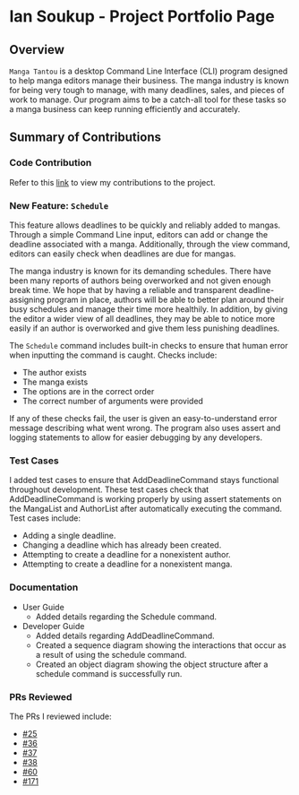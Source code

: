 # Ian Soukup - Project Portfolio Page

## Overview
`Manga Tantou` is a desktop Command Line Interface (CLI) program designed to help manga editors manage their business.
The manga industry is known for being very tough to manage, with many deadlines, sales, and pieces of work to manage.
Our program aims to be a catch-all tool for these tasks so a manga business can keep running efficiently and accurately.

## Summary of Contributions

### Code Contribution
Refer to this [link](https://nus-cs2113-ay2425s1.github.io/tp-dashboard/?search=t10-3&sort=groupTitle%20dsc&sortWithin=title&since=2024-09-20&timeframe=commit&mergegroup=&groupSelect=groupByRepos&breakdown=false&tabOpen=true&tabType=authorship&tabAuthor=iaso1774&tabRepo=AY2425S1-CS2113-T10-3%2Ftp%5Bmaster%5D&authorshipIsMergeGroup=false&authorshipFileTypes=docs~functional-code~test-code&authorshipIsBinaryFileTypeChecked=false&authorshipIsIgnoredFilesChecked=false)
to view my contributions to the project.

### New Feature: `Schedule`
This feature allows deadlines to be quickly and reliably added to mangas.
Through a simple Command Line input, editors can add or change the deadline associated with a manga.
Additionally, through the view command, editors can easily check when deadlines are due for mangas.

The manga industry is known for its demanding schedules. There have been many reports of authors being overworked and not given enough break time.
We hope that by having a reliable and transparent deadline-assigning program in place, authors will be able to better plan around their busy schedules and manage their time more healthily.
In addition, by giving the editor a wider view of all deadlines, they may be able to notice more easily if an author is overworked and give them less punishing deadlines.

The `Schedule` command includes built-in checks to ensure that human error when inputting the command is caught.
Checks include:
* The author exists
* The manga exists
* The options are in the correct order
* The correct number of arguments were provided

If any of these checks fail, the user is given an easy-to-understand error message describing what went wrong.
The program also uses assert and logging statements to allow for easier debugging by any developers.

### Test Cases
I added test cases to ensure that AddDeadlineCommand stays functional throughout development.
These test cases check that AddDeadlineCommand is working properly by using assert statements on the MangaList and AuthorList after automatically executing the command.
Test cases include:
* Adding a single deadline.
* Changing a deadline which has already been created.
* Attempting to create a deadline for a nonexistent author.
* Attempting to create a deadline for a nonexistent manga.

### Documentation
* User Guide
  * Added details regarding the Schedule command.
* Developer Guide
  * Added details regarding AddDeadlineCommand.
  * Created a sequence diagram showing the interactions that occur as a result of using the schedule command.
  * Created an object diagram showing the object structure after a schedule command is successfully run.

### PRs Reviewed
The PRs I reviewed include: 
* [#25](https://github.com/AY2425S1-CS2113-T10-3/tp/pull/25)
* [#36](https://github.com/AY2425S1-CS2113-T10-3/tp/pull/36)
* [#37](https://github.com/AY2425S1-CS2113-T10-3/tp/pull/37)
* [#38](https://github.com/AY2425S1-CS2113-T10-3/tp/pull/38)
* [#60](https://github.com/AY2425S1-CS2113-T10-3/tp/pull/60)
* [#171](https://github.com/AY2425S1-CS2113-T10-3/tp/pull/171)
